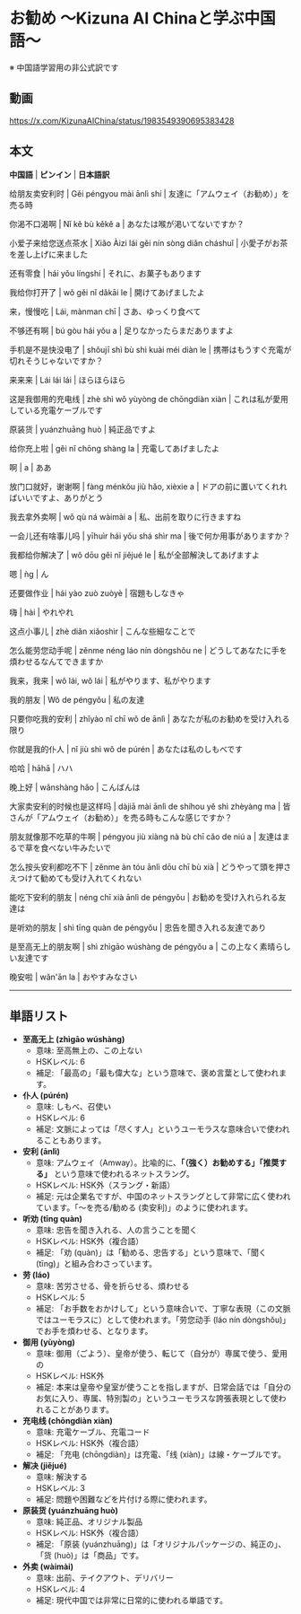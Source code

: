 # お勧め 〜Kizuna AI Chinaと学ぶ中国語〜
※ 中国語学習用の非公式訳です

## 動画
https://x.com/KizunaAIChina/status/1983549390695383428

## 本文

**中国語** | **ピンイン** | **日本語訳**

给朋友卖安利时 | Gěi péngyou mài ānlì shí | 友達に「アムウェイ（お勧め）」を売る時

你渴不口渴啊 | Nǐ kě bù kěkě a | あなたは喉が渇いてないですか？

小爱子来给您送点茶水 | Xiǎo Àizi lái gěi nín sòng diǎn cháshuǐ | 小愛子がお茶を差し上げに来ました

还有零食 | hái yǒu língshí | それに、お菓子もあります

我给你打开了 | wǒ gěi nǐ dǎkāi le | 開けてあげましたよ

来，慢慢吃 | Lái, mànman chī | さあ、ゆっくり食べて

不够还有啊 | bú gòu hái yǒu a | 足りなかったらまだありますよ

手机是不是快没电了 | shǒujī shì bù shì kuài méi diàn le | 携帯はもうすぐ充電が切れそうじゃないですか？

来来来 | Lái lái lái | ほらほらほら

这是我御用的充电线 | zhè shì wǒ yùyòng de chōngdiàn xiàn | これは私が愛用している充電ケーブルです

原装货 | yuánzhuāng huò | 純正品ですよ

给你充上啦 | gěi nǐ chōng shàng la | 充電してあげましたよ

啊 | a | ああ

放门口就好，谢谢啊 | fàng ménkǒu jiù hǎo, xièxie a | ドアの前に置いてくれればいいですよ、ありがとう

我去拿外卖啊 | wǒ qù ná wàimài a | 私、出前を取りに行きますね

一会儿还有啥事儿吗 | yīhuìr hái yǒu shá shìr ma | 後で何か用事がありますか？

我都给你解决了 | wǒ dōu gěi nǐ jiějué le | 私が全部解決してあげますよ

嗯 | ǹg | ん

还要做作业 | hái yào zuò zuòyè | 宿題もしなきゃ

嗨 | hài | やれやれ

这点小事儿 | zhè diǎn xiǎoshìr | こんな些細なことで

怎么能劳您动手呢 | zěnme néng láo nín dòngshǒu ne | どうしてあなたに手を煩わせるなんてできますか

我来，我来 | wǒ lái, wǒ lái | 私がやります、私がやります

我的朋友 | Wǒ de péngyǒu | 私の友達

只要你吃我的安利 | zhǐyào nǐ chī wǒ de ānlì | あなたが私のお勧めを受け入れる限り

你就是我的仆人 | nǐ jiù shì wǒ de púrén | あなたは私のしもべです

哈哈 | hāhā | ハハ

晚上好 | wǎnshàng hǎo | こんばんは

大家卖安利的时候也是这样吗 | dàjiā mài ānlì de shíhou yě shì zhèyàng ma | 皆さんが「アムウェイ（お勧め）」を売る時もこんな感じですか？

朋友就像那不吃草的牛啊 | péngyou jiù xiàng nà bù chī cǎo de niú a | 友達はまるで草を食べない牛みたいで

怎么按头安利都吃不下 | zěnme àn tóu ānlì dōu chī bù xià | どうやって頭を押さえつけて勧めても受け入れてくれない

能吃下安利的朋友 | néng chī xià ānlì de péngyǒu | お勧めを受け入れられる友達は

是听劝的朋友 | shì tīng quàn de péngyǒu | 忠告を聞き入れる友達であり

是至高无上的朋友啊 | shì zhìgāo wúshàng de péngyǒu a | この上なく素晴らしい友達です

晚安啦 | wǎn'ān la | おやすみなさい

---

## 単語リスト

* **至高无上 (zhìgāo wúshàng)**
    * 意味: 至高無上の、この上ない
    * HSKレベル: 6
    * 補足: 「最高の」「最も偉大な」という意味で、褒め言葉として使われます。
* **仆人 (púrén)**
    * 意味: しもべ、召使い
    * HSKレベル: 6
    * 補足: 文脈によっては「尽くす人」というユーモラスな意味合いで使われることもあります。
* **安利 (ānlì)**
    * 意味: アムウェイ（Amway）。比喩的に、**「（強く）お勧めする」「推奨する」** という意味で使われるネットスラング。
    * HSKレベル: HSK外（スラング・新語）
    * 補足: 元は企業名ですが、中国のネットスラングとして非常に広く使われています。「〜を売る/勧める (卖安利)」のように使われます。
* **听劝 (tīng quàn)**
    * 意味: 忠告を聞き入れる、人の言うことを聞く
    * HSKレベル: HSK外（複合語）
    * 補足: 「劝 (quàn)」は「勧める、忠告する」という意味で、「聞く (tīng)」と組み合わさっています。
* **劳 (láo)**
    * 意味: 苦労させる、骨を折らせる、煩わせる
    * HSKレベル: 5
    * 補足: 「お手数をおかけして」という意味合いで、丁寧な表現（この文脈ではユーモラスに）として使われます。「劳您动手 (láo nín dòngshǒu)」でお手を煩わせる、となります。
* **御用 (yùyòng)**
    * 意味: 御用（ごよう）、皇帝が使う、転じて（自分が）専属で使う、愛用の
    * HSKレベル: HSK外
    * 補足: 本来は皇帝や皇室が使うことを指しますが、日常会話では「自分のお気に入り、専属、特別製の」というユーモラスな誇張表現として使われることがあります。
* **充电线 (chōngdiàn xiàn)**
    * 意味: 充電ケーブル、充電コード
    * HSKレベル: HSK外（複合語）
    * 補足: 「充电 (chōngdiàn)」は充電、「线 (xiàn)」は線・ケーブルです。
* **解决 (jiějué)**
    * 意味: 解決する
    * HSKレベル: 3
    * 補足: 問題や困難などを片付ける際に使われます。
* **原装货 (yuánzhuāng huò)**
    * 意味: 純正品、オリジナル製品
    * HSKレベル: HSK外（複合語）
    * 補足: 「原装 (yuánzhuāng)」は「オリジナルパッケージの、純正の」、「货 (huò)」は「商品」です。
* **外卖 (wàimài)**
    * 意味: 出前、テイクアウト、デリバリー
    * HSKレベル: 4
    * 補足: 現代中国では非常に日常的に使われる単語です。
